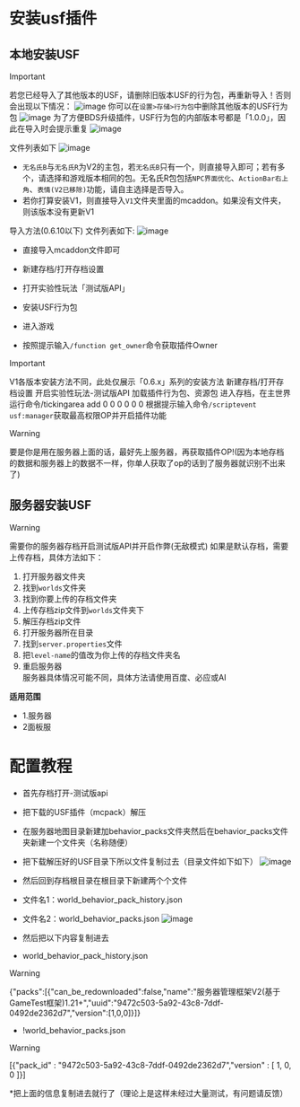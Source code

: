 # 安装usf插件

## 本地安装USF
> [!IMPORTANT]
>若您已经导入了其他版本的USF，请删除旧版本USF的行为包，再重新导入！否则会出现以下情况：
![image](upload/202402/202402121205550.jpg)
你可以在`设置>存储>行为包`中删除其他版本的USF行为包
![image](upload/202402/202402121205230.jpg)
为了方便BDS升级插件，USF行为包的内部版本号都是「1.0.0」，因此在导入时会提示重复
![image](upload/202402/202402121213130.png)

文件列表如下
![image](upload/202402/202402121217300.jpg)
- `无名氏B`与`无名氏R`为V2的主包，若`无名氏B`只有一个，则直接导入即可；若有多个，请选择和游戏版本相同的包。无名氏R包包括`NPC界面优化`、`ActionBar右上角`、`表情(V2已移除)`功能，请自主选择是否导入。
- 若你打算安装V1，则直接导入`V1`文件夹里面的mcaddon。如果没有文件夹，则该版本没有更新V1

导入方法(0.6.10以下)
文件列表如下:
![image](upload/202402/202402121223520.jpg)
- 直接导入mcaddon文件即可  


- 新建存档/打开存档设置
- 打开实验性玩法「测试版API」
- 安装USF行为包
- 进入游戏
- 按照提示输入`/function get_owner`命令获取插件Owner
> [!IMPORTANT]
> V1各版本安装方法不同，此处仅展示「0.6.x」系列的安装方法
> 新建存档/打开存档设置
> 开启实验性玩法-测试版API
> 加载插件行为包、资源包
> 进入存档，在主世界运行命令/tickingarea add 0 0 0 0 0 0
> 根据提示输入命令`/scriptevent usf:manager`获取最高权限OP并开启插件功能

> [!WARNING]
> 要是你是用在服务器上面的话，最好先上服务器，再获取插件OP!(因为本地存档的数据和服务器上的数据不一样，你单人获取了op的话到了服务器就识别不出来了)

## 服务器安装USF

> [!WARNING]
> 需要你的服务器存档开启测试版API并开启作弊(无敌模式)
> 如果是默认存档，需要上传存档，具体方法如下：  
> 1. 打开服务器文件夹
> 2. 找到`worlds`文件夹
> 3. 找到你要上传的存档文件夹
> 4. 上传存档zip文件到`worlds`文件夹下
> 5. 解压存档zip文件
> 6. 打开服务器所在目录
> 7. 找到`server.properties`文件
> 8. 把`level-name`的值改为你上传的存档文件夹名
> 9. 重启服务器  
> 服务器具体情况可能不同，具体方法请使用百度、必应或AI


**适用范围**
* 1.服务器
* 2面板服

# 配置教程
* 首先存档打开-测试版api
* 把下载的USF插件（mcpack）解压
* 在服务器地图目录新建加behavior_packs文件夹然后在behavior_packs文件夹新建一个文件夹（名称随便）
* 把下载解压好的USF目录下所以文件复制过去（目录文件如下如下）
 ![image](upload/202402/20241215001.jpg)

* 然后回到存档根目录在根目录下新建两个个文件
* 文件名1：world_behavior_pack_history.json
* 文件名2：world_behavior_packs.json
![ image](upload/202402/20241215002.jpg)

* 然后把以下内容复制进去
* world_behavior_pack_history.json
> [!WARNING]
> {"packs":[{"can_be_redownloaded":false,"name":"服务器管理框架V2(基于GameTest框架)1.21+","uuid":"9472c503-5a92-43c8-7ddf-0492de2362d7","version":[1,0,0]}]}
* !world_behavior_packs.json
> [!WARNING]
> [{"pack_id" : "9472c503-5a92-43c8-7ddf-0492de2362d7","version" : [ 1, 0, 0 ]}]

*把上面的信息复制进去就行了（理论上是这样未经过大量测试，有问题请反馈）